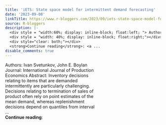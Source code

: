 ```yaml
---
title: 'iETS: State space model for intermittent demand forecasting'
date: '2023-09-08'
linkTitle: https://www.r-bloggers.com/2023/09/iets-state-space-model-for-intermittent-demand-forecasting/
source: R-bloggers
description: |-
  <div style = "width:60%; display: inline-block; float:left; "> Authors: Ivan Svetunkov, John E. Boylan Journal: International Journal of Production Economics Abstract: Inventory decisions relating to items that are demanded intermittently are particularly challenging. Decisions relating to termination of sales of product often rely on point estimates of the mean demand, whereas replenishment decisions depend on quantiles from interval ...</div>
  <div style = "width: 40%; display: inline-block; float:right;"></div>
  <div style="clear: both;"></div>
  <strong>Continue reading</strong>: <a ...
disable_comments: true
---
```

<div style = "width:60%; display: inline-block; float:left; "> Authors: Ivan Svetunkov, John E. Boylan Journal: International Journal of Production Economics Abstract: Inventory decisions relating to items that are demanded intermittently are particularly challenging. Decisions relating to termination of sales of product often rely on point estimates of the mean demand, whereas replenishment decisions depend on quantiles from interval ...</div>
<div style = "width: 40%; display: inline-block; float:right;"></div>
<div style="clear: both;"></div>
<strong>Continue reading</strong>: <a ...